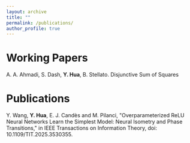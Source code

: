 ```yaml
---
layout: archive
title: ""
permalink: /publications/
author_profile: true
---
```


Working Papers
=====
A. A. Ahmadi, S. Dash, **Y. Hua**, B. Stellato. Disjunctive Sum of Squares

Publications
=====
Y. Wang, **Y. Hua**, E. J. Candès and M. Pilanci, "Overparameterized ReLU Neural Networks Learn the Simplest Model: Neural Isometry and Phase Transitions," in IEEE Transactions on Information Theory, doi: 10.1109/TIT.2025.3530355.
